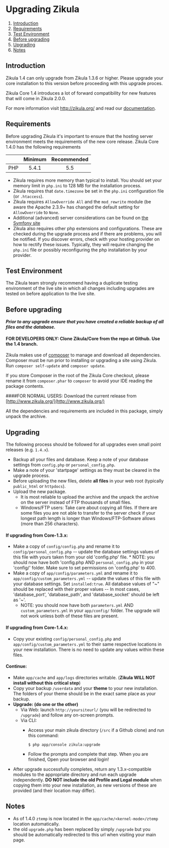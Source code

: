 Upgrading Zikula
================

  1. [Introduction](#introduction)
  2. [Requirements](#requirements)
  3. [Test Environment](#testenv)
  4. [Before upgrading](#beforeupgrading)
  5. [Upgrading](#upgrading)
  6. [Notes](#notes)


<a name="introduction"></a>

Introduction
------------

Zikula 1.4 can only upgrade from Zikula 1.3.6 or higher. Please upgrade your core installation to this version
before proceeding with this upgrade proces.

Zikula Core 1.4 introduces a lot of forward compatibility for new features that will come in Zikula 2.0.0.

For more information visit http://zikula.org/ and read our
[documentation](https://github.com/zikula/core/tree/1.4/src/docs).


<a name="requirements"></a>

Requirements
------------

Before upgrading Zikula it's important to ensure that the hosting server environment meets the requirements
of the new core release. Zikula Core 1.4.0 has the following requirements

|               | Minimum       | Recommended  |
| ------------- |:-------------:| :-----------:|
| PHP           | 5.4.1         | 5.5          |

 - Zikula requires more memory than typical to install. You should set your memory limit in `php.ini`
   to 128 MB for the installation process.
 - Zikula requires that `date.timezone` be set in the `php.ini` configuration file (or `.htaccess`).
 - Zikula requires `AllowOverride All` and the `mod_rewrite` module (be aware the Apache 2.3.9+ has changed
   the default setting for `AllowOverride` to `None`.
 - Additional (advanced) server considerations can be found on
   [the Symfony site](http://symfony.com/doc/current/cookbook/configuration/web_server_configuration.html)
 - Zikula also requires other php extensions and configurations. These are checked during the upgrade
   process and if there are problems, you will be notified. If you discover errors, check with your hosting
   provider on how to rectify these issues. Typically, they will require changing the `php.ini` file or
   possibly reconfiguring the php installation by your provider.


<a name="testenv"></a>

Test Environment
----------------

The Zikula team strongly recommend having a duplicate testing environment of the live site in which all
changes including upgrades are tested on before application to the live site.


<a name="beforeupgrading"></a>

Before upgrading
----------------

***Prior to any upgrade ensure that you have created a reliable backup of all files and the database.***

#### FOR DEVELOPERS ONLY: Clone Zikula/Core from the repo at Github. Use the 1.4 branch.

Zikula makes use of [composer](http://getcomposer.org/) to manage and download all dependencies.
Composer must be run prior to installing or upgrading a site using Zikula. Run `composer self-update` and `composer update`.

If you store Composer in the root of the Zikula Core checkout, please rename it from `composer.phar` to
`composer` to avoid your IDE reading the package contents.

####FOR NORMAL USERS: Download the current release from [http://www.zikula.org/](http://www.zikula.org/)

All the dependencies and requirements are included in this package, simply unpack the archive.


<a name="upgrading"></a>

Upgrading
---------

The following process should be followed for all upgrades even small point releases (e.g. `1.4.x`).

  - Backup all your files and database. Keep a note of your database settings from `config.php` or
    `personal_config.php`.
  - Make a note of your 'startpage' settings as they must be cleared in the upgrade process.
  - Before uploading the new files, delete **all files** in your web root (typically `public_html` or `httpdocs`).
  - Upload the new package.
    - It is most reliable to upload the archive and the unpack the archive on the server instead of FTP thousands
      of small files.
    - Windows/FTP users: Take care about copying all files. If there are some files you are not able to
      transfer to the server check if your longest path length is longer than Windows/FTP-Software allows (more than 
      256 characters).

#### If upgrading from Core-1.3.x:

  - Make a copy of `config/config.php` and rename it to `config/personal_config.php` -- update the database settings 
    values of this file with yours taken from your old 'config.php' file. * NOTE: you should now have both 'config.php
    AND `personal_config.php` in your 'config/' folder. Make sure to set permissions on 'config.php' to 400.
  - Make a copy of `app/config/parameters.yml` and rename it to `app/config/custom_parameters.yml` -- update the values
    of this file with your database settings. Set `installed:true`. All database values of "~" should be replaced  with
    their proper values -- In most cases, 'database_port', 'database_path', and 'database_socket' should be left
    as '~'.
    * NOTE: you should now have both `parameters.yml` AND `custom_parameters.yml` in your `app/config/` folder.
    The upgrade will not work unless both of these files are present.

#### If upgrading from Core-1.4.x:

  - Copy your existing `config/personal_config.php` and `app/config/custom_parameters.yml` to their same respective
    locations in your new installation. There is no need to update any values within these files.

#### Continue:

  - Make `app/cache` and `app/logs` directories writable. (**Zikula WILL NOT install without this critical step**)
  - Copy your backup `/userdata` and your **theme** to your new installation. The folders of your theme should be
    in the exact same place as your backup.
  - **Upgrade: (do one or the other)**
    - Via Web: launch `http://yoursiteurl/` (you will be redirected to `/upgrade`) and follow any on-screen prompts.
    - Via CLI:
      - Access your main zikula directory (`/src` if a Github clone) and run this command:

         ```Shell
         $ php app/console zikula:upgrade
         ```

      - Follow the prompts and complete that step. When you are finished, Open your browser and login!
  - After upgrade successfully completes, return any 1.3.x-compatible modules to the appropriate directory and run each
    upgrade independently. **DO NOT include the old Profile and Legal module** when copying them into your new 
    installation, as new versions of these are provided (and their location may differ).


<a name="notes"></a>

Notes
-----

  - As of 1.4.0 `ztemp` is now located in the `app/cache/<kernel-mode>/ztemp` location automatically.
  - the old `upgrade.php` has been replaced by simply `/upgrade` but you should be automatically redirected to this
    url when visiting your main page.

